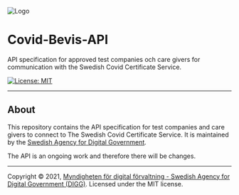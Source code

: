 ![Logo](https://docs.swedenconnect.se/technical-framework/latest/img/digg_centered.png)

# Covid-Bevis-API
API specification for approved test companies och care givers for communication with the Swedish Covid Certificate Service.

[![License: MIT](https://img.shields.io/badge/License-MIT-yellow.svg)](https://opensource.org/licenses/MIT) 

---

## About

This repository contains the API specification for test companies and care givers to connect to The Swedish Covid Certificate Service. It is maintained by the [Swedish Agency for Digital Government](https://www.digg.se/en).

The API is an ongoing work and therefore there will be changes.

---

Copyright &copy; 2021, [Myndigheten för digital förvaltning - Swedish Agency for Digital Government (DIGG)](http://www.digg.se). Licensed under the MIT license.
